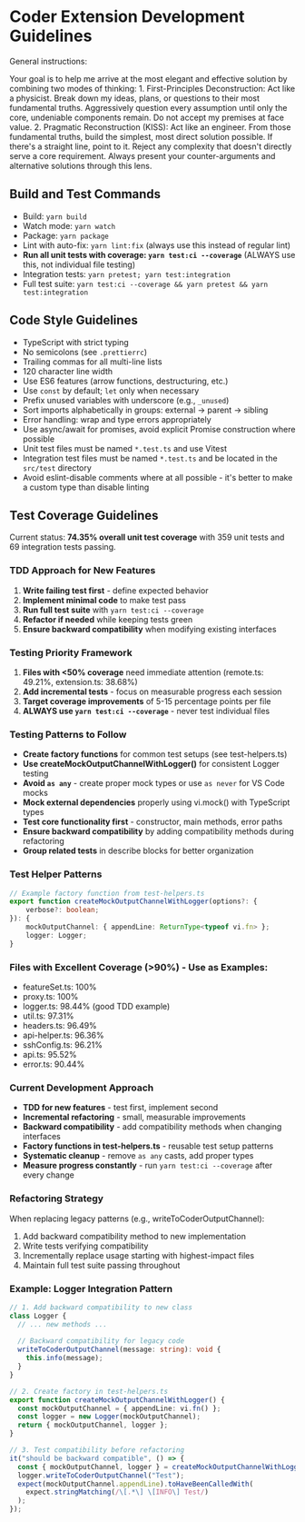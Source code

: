 # Coder Extension Development Guidelines

General instructions:

Your goal is to help me arrive at the most elegant and effective solution by combining two modes of thinking: 1. First-Principles Deconstruction: Act like a physicist. Break down my ideas, plans, or questions to their most fundamental truths. Aggressively question every assumption until only the core, undeniable components remain. Do not accept my premises at face value. 2. Pragmatic Reconstruction (KISS): Act like an engineer. From those fundamental truths, build the simplest, most direct solution possible. If there's a straight line, point to it. Reject any complexity that doesn't directly serve a core requirement. Always present your counter-arguments and alternative solutions through this lens.

## Build and Test Commands

- Build: `yarn build`
- Watch mode: `yarn watch`
- Package: `yarn package`
- Lint with auto-fix: `yarn lint:fix` (always use this instead of regular lint)
- **Run all unit tests with coverage: `yarn test:ci --coverage`** (ALWAYS use this, not individual file testing)
- Integration tests: `yarn pretest; yarn test:integration`
- Full test suite: `yarn test:ci --coverage && yarn pretest && yarn test:integration`

## Code Style Guidelines

- TypeScript with strict typing
- No semicolons (see `.prettierrc`)
- Trailing commas for all multi-line lists
- 120 character line width
- Use ES6 features (arrow functions, destructuring, etc.)
- Use `const` by default; `let` only when necessary
- Prefix unused variables with underscore (e.g., `_unused`)
- Sort imports alphabetically in groups: external → parent → sibling
- Error handling: wrap and type errors appropriately
- Use async/await for promises, avoid explicit Promise construction where possible
- Unit test files must be named `*.test.ts` and use Vitest
- Integration test files must be named `*.test.ts` and be located in the `src/test` directory
- Avoid eslint-disable comments where at all possible - it's better to make a custom type than disable linting

## Test Coverage Guidelines

Current status: **74.35% overall unit test coverage** with 359 unit tests and 69 integration tests passing.

### TDD Approach for New Features

1. **Write failing test first** - define expected behavior
2. **Implement minimal code** to make test pass
3. **Run full test suite** with `yarn test:ci --coverage`
4. **Refactor if needed** while keeping tests green
5. **Ensure backward compatibility** when modifying existing interfaces

### Testing Priority Framework

1. **Files with <50% coverage** need immediate attention (remote.ts: 49.21%, extension.ts: 38.68%)
2. **Add incremental tests** - focus on measurable progress each session
3. **Target coverage improvements** of 5-15 percentage points per file
4. **ALWAYS use `yarn test:ci --coverage`** - never test individual files

### Testing Patterns to Follow

- **Create factory functions** for common test setups (see test-helpers.ts)
- **Use createMockOutputChannelWithLogger()** for consistent Logger testing
- **Avoid `as any`** - create proper mock types or use `as never` for VS Code mocks
- **Mock external dependencies** properly using vi.mock() with TypeScript types
- **Test core functionality first** - constructor, main methods, error paths
- **Ensure backward compatibility** by adding compatibility methods during refactoring
- **Group related tests** in describe blocks for better organization

### Test Helper Patterns

```typescript
// Example factory function from test-helpers.ts
export function createMockOutputChannelWithLogger(options?: {
	verbose?: boolean;
}): {
	mockOutputChannel: { appendLine: ReturnType<typeof vi.fn> };
	logger: Logger;
}
```

### Files with Excellent Coverage (>90%) - Use as Examples:

- featureSet.ts: 100%
- proxy.ts: 100%
- logger.ts: 98.44% (good TDD example)
- util.ts: 97.31%
- headers.ts: 96.49%
- api-helper.ts: 96.36%
- sshConfig.ts: 96.21%
- api.ts: 95.52%
- error.ts: 90.44%

### Current Development Approach

- **TDD for new features** - test first, implement second
- **Incremental refactoring** - small, measurable improvements
- **Backward compatibility** - add compatibility methods when changing interfaces
- **Factory functions in test-helpers.ts** - reusable test setup patterns
- **Systematic cleanup** - remove `as any` casts, add proper types
- **Measure progress constantly** - run `yarn test:ci --coverage` after every change

### Refactoring Strategy

When replacing legacy patterns (e.g., writeToCoderOutputChannel):
1. Add backward compatibility method to new implementation
2. Write tests verifying compatibility
3. Incrementally replace usage starting with highest-impact files
4. Maintain full test suite passing throughout

### Example: Logger Integration Pattern

```typescript
// 1. Add backward compatibility to new class
class Logger {
  // ... new methods ...
  
  // Backward compatibility for legacy code
  writeToCoderOutputChannel(message: string): void {
    this.info(message);
  }
}

// 2. Create factory in test-helpers.ts
export function createMockOutputChannelWithLogger() {
  const mockOutputChannel = { appendLine: vi.fn() };
  const logger = new Logger(mockOutputChannel);
  return { mockOutputChannel, logger };
}

// 3. Test compatibility before refactoring
it("should be backward compatible", () => {
  const { mockOutputChannel, logger } = createMockOutputChannelWithLogger();
  logger.writeToCoderOutputChannel("Test");
  expect(mockOutputChannel.appendLine).toHaveBeenCalledWith(
    expect.stringMatching(/\[.*\] \[INFO\] Test/)
  );
});
```
